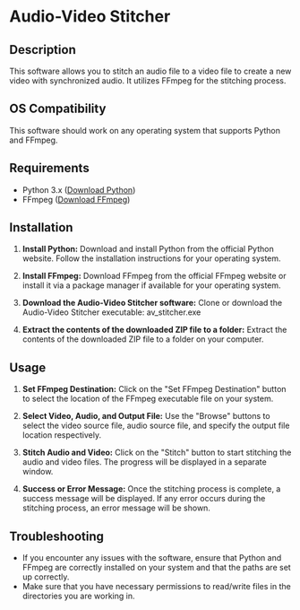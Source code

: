 # Audio-Video Stitcher

## Description
This software allows you to stitch an audio file to a video file to create a new video with synchronized audio. It utilizes FFmpeg for the stitching process.

## OS Compatibility
This software should work on any operating system that supports Python and FFmpeg.

## Requirements
- Python 3.x ([Download Python](https://www.python.org/downloads/))
- FFmpeg ([Download FFmpeg](https://ffmpeg.org/download.html))

## Installation
1. **Install Python:** Download and install Python from the official Python website. Follow the installation instructions for your operating system.

2. **Install FFmpeg:** Download FFmpeg from the official FFmpeg website or install it via a package manager if available for your operating system.

3. **Download the Audio-Video Stitcher software:** Clone or download the Audio-Video Stitcher executable: av_stitcher.exe

4. **Extract the contents of the downloaded ZIP file to a folder:** Extract the contents of the downloaded ZIP file to a folder on your computer.

## Usage
1. **Set FFmpeg Destination:** Click on the "Set FFmpeg Destination" button to select the location of the FFmpeg executable file on your system.

2. **Select Video, Audio, and Output File:** Use the "Browse" buttons to select the video source file, audio source file, and specify the output file location respectively.

3. **Stitch Audio and Video:** Click on the "Stitch" button to start stitching the audio and video files. The progress will be displayed in a separate window.

4. **Success or Error Message:** Once the stitching process is complete, a success message will be displayed. If any error occurs during the stitching process, an error message will be shown.

## Troubleshooting
- If you encounter any issues with the software, ensure that Python and FFmpeg are correctly installed on your system and that the paths are set up correctly.
- Make sure that you have necessary permissions to read/write files in the directories you are working in.
